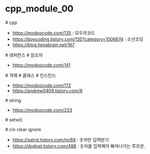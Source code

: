# cpp_module_00

\# cpp
* https://modoocode.com/135 : 모두의코드
* https://boycoding.tistory.com/135?category=1006674 : 소년코딩
* https://blog.hexabrain.net/167

\# 레퍼런스 \# 참조자
* https://modoocode.com/141

\# 객체 \# 클래스 \# 인스턴스
* https://modoocode.com/172
* https://andrew0409.tistory.com/8

\# string
* https://modoocode.com/233

\# setw()

\# cin clear ignore
* https://satrol.tistory.com/m/69 : 숫자만 입력받기
* https://dodnet.tistory.com/488 : 숫자를 입력해야 빠져나가는 루프문.